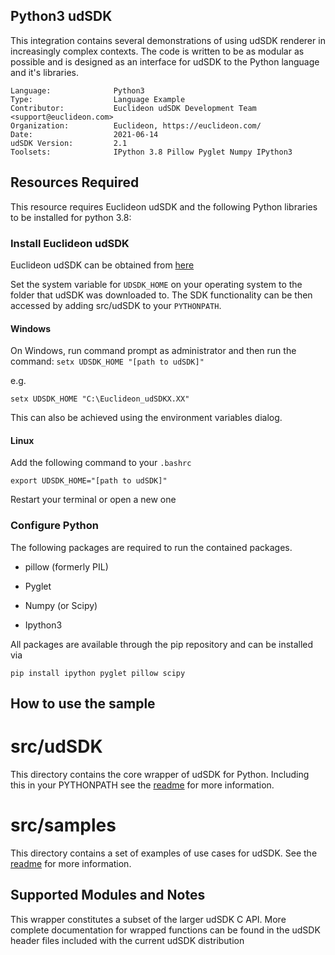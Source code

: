 ## Python3 udSDK 

<!-- TODO: Write a brief abstract explaining this sample -->
This integration contains several demonstrations of using udSDK renderer in increasingly complex contexts.
The code is written to be as modular as possible and is designed as an interface for udSDK to the Python language and it's libraries.

<!-- TODO: Fill this section below with metadata about this sample-->
```
Language:              Python3
Type:                  Language Example
Contributor:           Euclideon udSDK Development Team <support@euclideon.com>
Organization:          Euclideon, https://euclideon.com/
Date:                  2021-06-14
udSDK Version:         2.1
Toolsets:              IPython 3.8 Pillow Pyglet Numpy IPython3
```

## Resources Required
<!-- TODO: Fill this section below with the resources required to do this sample-->
This resource requires Euclideon udSDK and the following Python libraries to be installed for python 3.8:

### Install Euclideon udSDK
Euclideon udSDK can be obtained from [here](https://www.euclideon.com/udsdk/)

Set the system variable for `UDSDK_HOME` on your operating system to the folder that udSDK was downloaded to. The SDK functionality 
can be then accessed by adding src/udSDK to your `PYTHONPATH`. 

#### Windows
On Windows, run command prompt as administrator and then run the command:
`setx UDSDK_HOME "[path to udSDK]"`

e.g.

`setx UDSDK_HOME "C:\Euclideon_udSDKX.XX"`

This can also be achieved using the environment variables dialog.

#### Linux
Add the following command to your `.bashrc`

`export UDSDK_HOME="[path to udSDK]"`

Restart your terminal or open a new one

### Configure Python
The following packages are required to run the contained packages.

- pillow (formerly PIL)

- Pyglet

- Numpy (or Scipy)

- Ipython3

All packages are available through the pip repository and can be installed via 

`pip install ipython pyglet pillow scipy`

## How to use the sample
<!-- TODO: Explain how this sample can be used and what is required to get it running -->


# src/udSDK

This directory contains the core wrapper of udSDK for Python. Including this in your PYTHONPATH see the [readme](src/udSDK/readme.md) for
more information.

# src/samples

This directory contains a set of examples of use cases for udSDK. See the [readme](src/samples/readme.md) for more information.


## Supported Modules and Notes

This wrapper constitutes a subset of the larger udSDK C API. More complete documentation for wrapped functions can be found 
in the udSDK header files included with the current udSDK distribution


<!-- End -->
